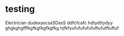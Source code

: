 # testing
Electrician
dudexascsaSDasS
ddfcfcafc
hdtydttydyy
ghgkghgfffkgfkgfkgfkgfkg
hjfkfyufufufufufuftufutftuftuf
